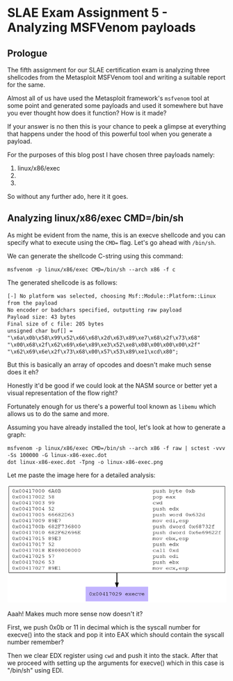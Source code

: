 # SLAE Exam Assignment 5 - Analyzing MSFVenom payloads

## Prologue
The fifth assignment for our SLAE certification exam is analyzing three shellcodes from the Metasploit MSFVenom tool and writing a suitable report for the same.

Almost all of us have used the Metasploit framework's `msfvenom` tool at some point and generated some payloads and used it somewhere but have you ever thought how does it function? How is it made?

If your answer is no then this is your chance to peek a glimpse at everything that happens under the hood of this powerful tool when you generate a payload.

For the purposes of this blog post I have chosen three payloads namely:
1. linux/x86/exec
1. 
1.

So without any further ado, here it it goes.

## Analyzing linux/x86/exec CMD=/bin/sh
As might be evident from the name, this is an execve shellcode and you can specify what to execute using the `CMD=` flag. Let's go ahead with `/bin/sh`.

We can generate the shellcode C-string using this command:
```
msfvenom -p linux/x86/exec CMD=/bin/sh --arch x86 -f c
```

The generated shellcode is as follows:
```
[-] No platform was selected, choosing Msf::Module::Platform::Linux from the payload
No encoder or badchars specified, outputting raw payload
Payload size: 43 bytes
Final size of c file: 205 bytes
unsigned char buf[] = 
"\x6a\x0b\x58\x99\x52\x66\x68\x2d\x63\x89\xe7\x68\x2f\x73\x68"
"\x00\x68\x2f\x62\x69\x6e\x89\xe3\x52\xe8\x08\x00\x00\x00\x2f"
"\x62\x69\x6e\x2f\x73\x68\x00\x57\x53\x89\xe1\xcd\x80";
```

But this is basically an array of opcodes and doesn't make much sense does it eh?

Honestly it'd be good if we could look at the NASM source or better yet a visual representation of the flow right?

Fortunately enough for us there's a powerful tool known as `libemu` which allows us to do the same and more.

Assuming you have already installed the tool, let's look at how to generate a graph:
```
msfvenom -p linux/x86/exec CMD=/bin/sh --arch x86 -f raw | sctest -vvv -Ss 100000 -G linux-x86-exec.dot
dot linux-x86-exec.dot -Tpng -o linux-x86-exec.png
```

Let me paste the image here for a detailed analysis:

![linux-x86-exec](../assets/images/linux-x86-exec.png "linux-x86-exec")

Aaah! Makes much more sense now doesn't it?

First, we push 0x0b or 11 in decimal which is the syscall number for execve() into the stack and pop it into EAX which should contain the syscall number remember?

Then we clear EDX register using `cwd` and push it into the stack. After that we proceed with setting up the arguments for execve() which in this case is "/bin/sh" using EDI.
